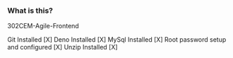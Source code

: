 ### What is this?
302CEM-Agile-Frontend



Git Installed [X]
Deno Installed [X]
MySql Installed [X]
Root password setup and configured [X]
Unzip Installed [X]
